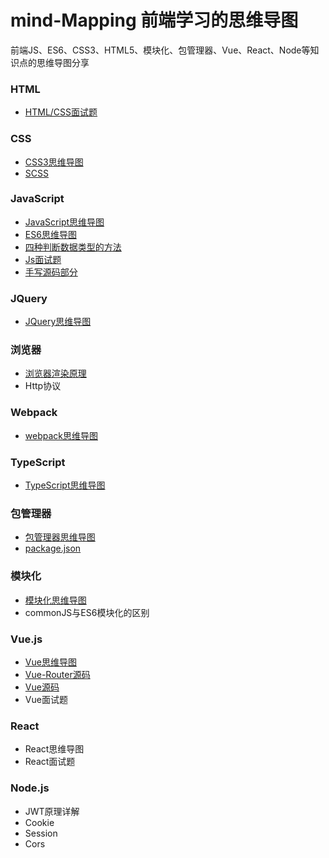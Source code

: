 # mind-Mapping 前端学习的思维导图

前端JS、ES6、CSS3、HTML5、模块化、包管理器、Vue、React、Node等知识点的思维导图分享

### HTML
- [HTML/CSS面试题](https://github.com/zhh10/mind-Mapping/blob/master/HTML%EF%BD%9CCSS%E9%9D%A2%E8%AF%95%E9%A2%98.md)

### CSS
- [CSS3思维导图](https://github.com/zhh10/mind-Mapping/blob/master/CSS3.xmind)
- [SCSS](https://github.com/zhh10/mind-Mapping/blob/master/SCSS.md)

### JavaScript
- [JavaScript思维导图](https://github.com/zhh10/mind-Mapping/blob/master/JavaScript.xmind)
- [ES6思维导图](https://github.com/zhh10/mind-Mapping/blob/master/ES6.xmind)
- [四种判断数据类型的方法](https://github.com/zhh10/mind-Mapping/blob/master/%E5%9B%9B%E7%A7%8D%E5%88%A4%E6%96%AD%E6%95%B0%E6%8D%AE%E7%B1%BB%E5%9E%8B%E7%9A%84%E6%96%B9%E6%B3%95.md)
- [Js面试题](https://github.com/zhh10/mind-Mapping/blob/master/JS%E9%9D%A2%E8%AF%95%E9%A2%98.md)
- [手写源码部分](https://github.com/zhh10/mind-Mapping/blob/master/%E6%89%8B%E5%86%99%E6%BA%90%E7%A0%81%E9%83%A8%E5%88%86.md)

### JQuery 
- [JQuery思维导图](https://github.com/zhh10/mind-Mapping/blob/master/jquery.xmind)

### 浏览器
- [浏览器渲染原理](https://github.com/zhh10/mind-Mapping/blob/master/%E6%B5%8F%E8%A7%88%E5%99%A8%E7%9A%84%E6%B8%B2%E6%9F%93%E5%8E%9F%E7%90%86.md)
- Http协议

### Webpack
- [webpack思维导图](https://github.com/zhh10/mind-Mapping/blob/master/Webpack.xmind)

### TypeScript
- [TypeScript思维导图](https://github.com/zhh10/mind-Mapping/blob/master/typescript.xmind)

### 包管理器
- [包管理器思维导图](https://github.com/zhh10/mind-Mapping/blob/master/%E5%8C%85%E7%AE%A1%E7%90%86%E5%99%A8.xmind)
- [package.json](https://github.com/zhh10/mind-Mapping/blob/master/package.json.md)

### 模块化
- [模块化思维导图](https://github.com/zhh10/mind-Mapping/blob/master/%E6%A8%A1%E5%9D%97%E5%8C%96.xmind)
- commonJS与ES6模块化的区别

### Vue.js
- [Vue思维导图](https://github.com/zhh10/mind-Mapping/blob/master/Vue.js.xmind)
- [Vue-Router源码](https://github.com/zhh10/mind-Mapping/blob/master/Vue-Router%E6%BA%90%E7%A0%81.xmind)
- [Vue源码](https://github.com/zhh10/mind-Mapping/blob/master/Vue%E6%BA%90%E7%A0%81.xmind)
- Vue面试题

### React
- React思维导图
- React面试题

### Node.js
- JWT原理详解
- Cookie
- Session
- Cors

